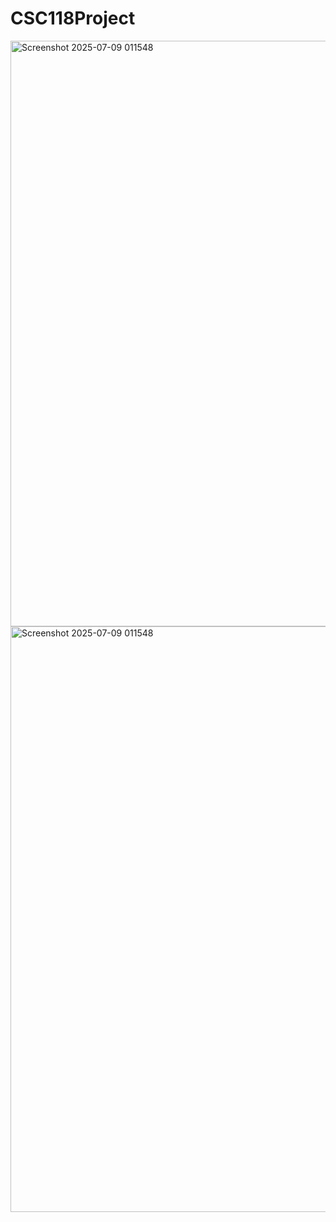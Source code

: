 # CSC118Project
<img width="937" alt="Screenshot 2025-07-09 011548" src="https://github.com/user-attachments/assets/c6394ba9-1ff5-4b54-85a0-f1c07e457fd5" />
<img width="937" alt="Screenshot 2025-07-09 011548" src="https://github.com/user-attachments/assets/1944df10-0b1c-4c3c-bee8-6590f31633aa" />

